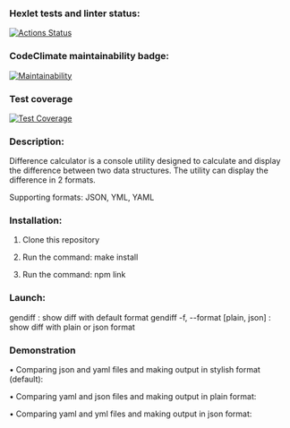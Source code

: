 ### Hexlet tests and linter status:
[![Actions Status](https://github.com/Developer2220/frontend-project-46/actions/workflows/hexlet-check.yml/badge.svg)](https://github.com/Developer2220/frontend-project-46/actions)

### CodeClimate maintainability badge:
[![Maintainability](https://api.codeclimate.com/v1/badges/93130a107a9b3d3a5d56/maintainability)](https://codeclimate.com/github/Developer2220/js-starter-project-46/maintainability)

### Test coverage
[![Test Coverage](https://api.codeclimate.com/v1/badges/5328c7cad9c24377d2d4/test_coverage)](https://codeclimate.com/github/Developer2220/frontend-project-46/test_coverage)

### Description:

Difference calculator is a console utility designed to calculate and display the difference between two data structures. The utility can display the difference in 2 formats.

Supporting formats: JSON, YML, YAML

### Installation:

1. Clone this repository

2. Run the command: make install

3. Run the command: npm link

### Launch:

gendiff <filepath1> <filepath2>: show diff with default format
gendiff -f, --format [plain, json] <filepath1> <filepath2>: show diff with plain or json format

### Demonstration

• Comparing json and yaml files and making output in stylish format (default):

<!-- [![asciicast](https://asciinema.org/a/W7eEyo7B4uQwOv8euYOwyUryG.svg)](https://asciinema.org/a/W7eEyo7B4uQwOv8euYOwyUryG) -->

• Comparing yaml and json files and making output in plain format:


• Comparing yaml and yml files and making output in json format:

